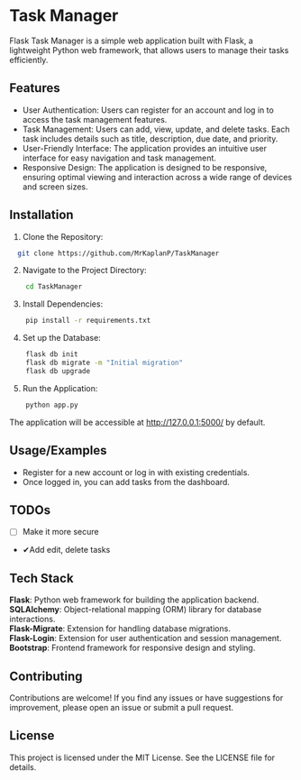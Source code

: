 
# Task Manager

Flask Task Manager is a simple web application built with Flask, a lightweight Python web framework, that allows users to manage their tasks efficiently.


## Features

- User Authentication: Users can register for an account and log in to access the task management features.
- Task Management: Users can add, view, update, and delete tasks. Each task includes details such as title, description, due date, and priority.
- User-Friendly Interface: The application provides an intuitive user interface for easy navigation and task management.
- Responsive Design: The application is designed to be responsive, ensuring optimal viewing and interaction across a wide range of devices and screen sizes.

## Installation

1. Clone the Repository:

```bash
  git clone https://github.com/MrKaplanP/TaskManager
```
2. Navigate to the Project Directory:
```bash
    cd TaskManager
```
3. Install Dependencies:
```bash
    pip install -r requirements.txt
```
4. Set up the Database:
```bash
    flask db init
    flask db migrate -m "Initial migration"
    flask db upgrade
```
5. Run the Application:
```bash
    python app.py
```

The application will be accessible at http://127.0.0.1:5000/ by default.
## Usage/Examples

- Register for a new account or log in with existing credentials.
- Once logged in, you can add tasks from the dashboard.


## TODOs

- [ ]  Make it more secure
- ✔Add edit, delete tasks

## Tech Stack

**Flask**: Python web framework for building the application backend.\
**SQLAlchemy**: Object-relational mapping (ORM) library for database interactions.\
**Flask-Migrate**: Extension for handling database migrations.\
**Flask-Login**: Extension for user authentication and session management.\
**Bootstrap**: Frontend framework for responsive design and styling.


## Contributing

Contributions are welcome! If you find any issues or have suggestions for improvement, please open an issue or submit a pull request.

## License

This project is licensed under the MIT License. See the LICENSE file for details.

